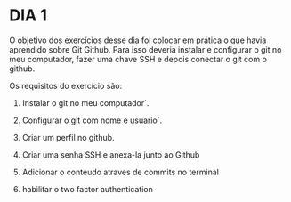 # DIA 1

O objetivo dos exercícios desse dia foi colocar em prática o que havia aprendido sobre Git Github. Para isso deveria instalar e configurar o git no meu computador, fazer uma chave SSH e depois conectar o git com o github.

Os requisitos do exercício são:

1. Instalar o git no meu computador`.

2. Configurar o git com nome e usuario`.

3. Criar um perfil no github.

4. Criar uma senha SSH e anexa-la junto ao Github

5. Adicionar o conteudo atraves de commits no terminal 

6. habilitar o two factor authentication

